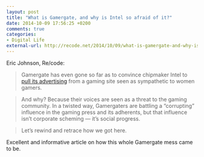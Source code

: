 ```yaml
---
layout: post
title: "What is Gamergate, and why is Intel so afraid of it?"
date: 2014-10-09 17:56:25 +0200
comments: true
categories: 
- Digital Life
external-url: http://recode.net/2014/10/09/what-is-gamergate-and-why-is-intel-so-afraid-of-it/
---
```

Eric Johnson, Re/code:

> Gamergate has even gone so far as to convince chipmaker Intel to [pull its advertising](http://recode.net/2014/10/01/under-pressure-from-gamers-intel-pulls-advertising-from-gamasutra/) from a gaming site seen as sympathetic to women gamers.

> And why? Because their voices are seen as a threat to the gaming community. In a twisted way, Gamergaters are battling a “corrupting” influence in the gaming press and its adherents, but that influence isn’t corporate scheming — it’s social progress.

> Let’s rewind and retrace how we got here.

Excellent and informative article on how this whole Gamergate mess came to be.
